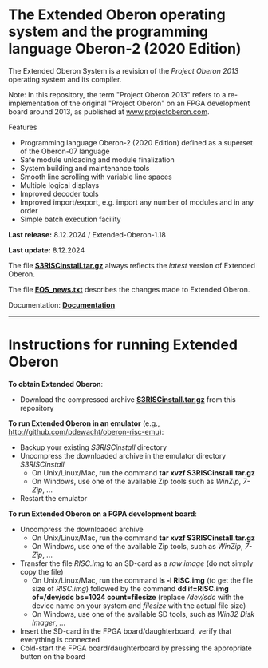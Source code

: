 # The Extended Oberon operating system and the programming language Oberon-2 (2020 Edition)
The Extended Oberon System is a revision of the *Project Oberon 2013* operating system and its compiler.

Note: In this repository, the term "Project Oberon 2013" refers to a re-implementation of the original "Project Oberon" on an FPGA development board around 2013, as published at www.projectoberon.com.

Features

* Programming language Oberon-2 (2020 Edition) defined as a superset of the Oberon-07 language
* Safe module unloading and module finalization
* System building and maintenance tools
* Smooth line scrolling with variable line spaces
* Multiple logical displays
* Improved decoder tools
* Improved import/export, e.g. import any number of modules and in any order
* Simple batch execution facility

**Last release:** 8.12.2024 / Extended-Oberon-1.18

**Last update:** 8.12.2024

The file [**S3RISCinstall.tar.gz**](Documentation/S3RISCinstall.tar.gz) always reflects the *latest* version of Extended Oberon.

The file [**EOS_news.txt**](EOS_news.txt) describes the changes made to Extended Oberon.

Documentation: [**Documentation**](Documentation)

------------------------------------------------------

# Instructions for running Extended Oberon

**To obtain Extended Oberon**:

- Download the compressed archive [**S3RISCinstall.tar.gz**](Documentation/S3RISCinstall.tar.gz) from this repository

**To run Extended Oberon in an emulator** (e.g., http://github.com/pdewacht/oberon-risc-emu):

- Backup your existing *S3RISCinstall* directory
- Uncompress the downloaded archive in the emulator directory *S3RISCinstall*
  - On Unix/Linux/Mac, run the command **tar xvzf S3RISCinstall.tar.gz**
  - On Windows, use one of the available Zip tools such as *WinZip*, *7-Zip*, ...
- Restart the emulator

**To run Extended Oberon on a FGPA development board**:

- Uncompress the downloaded archive
  - On Unix/Linux/Mac, run the command **tar xvzf S3RISCinstall.tar.gz**
  - On Windows, use one of the available Zip tools, such as *WinZip*, *7-Zip*, ...
- Transfer the file *RISC.img* to an SD-card as a *raw image* (do not simply copy the file)
  - On Unix/Linux/Mac, run the command **ls -l RISC.img** (to get the file size of *RISC.img*) followed by the command **dd if=RISC.img of=/dev/sdc bs=1024 count=filesize** (replace */dev/sdc* with the device name on your system and *filesize* with the actual file size)
  - On Windows, use one of the available SD tools, such as *Win32 Disk Imager*, ...
- Insert the SD-card in the FPGA board/daughterboard, verify that everything is connected
- Cold-start the FPGA board/daughterboard by pressing the appropriate button on the board

